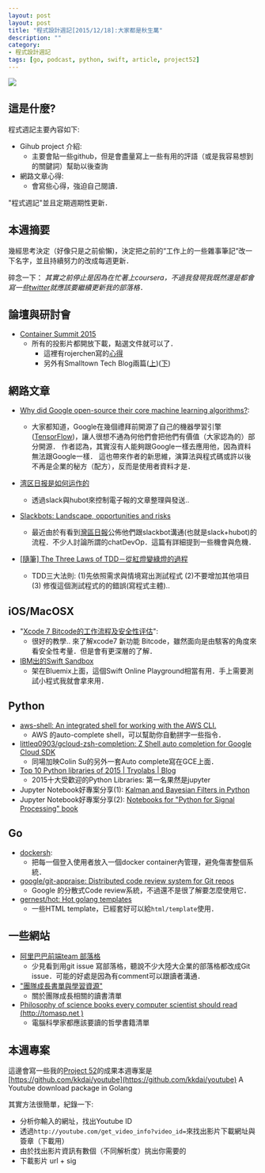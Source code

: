 ```yaml
---
layout: post
layout: post
title: "程式設計週記[2015/12/18]:大家都是秋生萬"
description: ""
category: 
- 程式設計週記
tags: [go, podcast, python, swift, article, project52]
---
```


![](http://nerdreactor.com/wp-content/uploads/2013/12/you-were-the-chosen-one.jpg?394dcb)


## 這是什麼?

程式週記主要內容如下:

- Gihub project 介紹:
	- 主要會貼一些github，但是會盡量寫上一些有用的評語（或是我容易想到的關鍵詞）幫助以後查詢
- 網路文章心得:
	- 會寫些心得，強迫自己閱讀．

"程式週記"並且定期週期性更新．

## 本週摘要

幾經思考決定（好像只是之前偷懶)，決定把之前的“工作上的一些雜事筆記“改一下名字，並且持續努力的改成每週更新．

碎念一下：  *其實之前停止是因為在忙著上coursera，不過我發現我既然還是都會寫一些[twitter](https://twitter.com/Evan_Lin)就應該要繼續更新我的部落格．*

## 論壇與研討會

- [Container Summit 2015](http://containersummit.ithome.com.tw/)
	- 所有的投影片都開放下載，點選文件就可以了．
		- 這裡有rojerchen寫的[心得](http://rojerchen.blogspot.tw/2015/12/container-summit-2015.html)
		- 另外有Smalltown Tech Blog兩篇([上](http://smalltowntechblog.com/2015/12/10/ithome-container-summit-day-1/))([下](http://smalltowntechblog.com/2015/12/11/ithome-container-summit-day-2/))

##  網路文章

- [Why did Google open-source their core machine learning algorithms?](http://www.crowdflower.com/blog/why-did-google-open-source-their-core-machine-learning-algorithms):
	-  大家都知道，Google在幾個禮拜前開源了自己的機器學習引擎([TensorFlow](https://github.com/tensorflow/tensorflow))，讓人很想不通為何他們會把他們有價值（大家認為的）部分開源． 作者認為，其實沒有人能夠跟Google一樣去應用他，因為資料無法跟Google一樣． 這也帶來作者的新思維，演算法與程式碼或許以後不再是企業的秘方（配方），反而是使用者資料才是．
- [湾区日报是如何运作的](http://bit.ly/1IRrAZK)
	- 透過slack與hubot來控制電子報的文章整理與發送..

-  [Slackbots: Landscape, opportunities and risks](https://medium.com/point-nine-news/slackbots-9144feee6f6#.z1k17ax3y)
	-  最近由於有看到[灣區日報](https://wanqu.co/)公佈他們跟slackbot溝通(也就是slack+hubot)的流程．不少人討論所謂的chatDevOp．這篇有詳細提到一些機會與危機．
-  [[隨筆] The Three Laws of TDD－從紅燈變綠燈的過程](https://www.dotblogs.com.tw/hatelove/2015/12/14/explanation-the-three-laws-of-tdd)
	-  TDD三大法則: (1)先依照需求與情境寫出測試程式 (2)不要增加其他項目 (3) 修復這個測試程式的的錯誤(寫程式主體)..

## iOS/MacOSX

- "[Xcode 7 Bitcode的工作流程及安全性评估](http://www.freebuf.com/articles/others-articles/89806.html)":
	- 很好的教學.. 來了解xcode7 新功能 Bitcode，雖然面向是由駭客的角度來看安全性考量．但是會有更深層的了解．
- [IBM出的Swift Sandbox](http://swiftlang.ng.bluemix.net/?cm_mmc=developerWorks-_-dWdevcenter-_-swift-_-lp#/repl)
	- 架在Bluemix上面，這個Swift Online Playground相當有用．手上需要測試小程式我就會拿來用．

##  Python

- [aws-shell: An integrated shell for working with the AWS CLI.](https://github.com/awslabs/aws-shell)
	- AWS 的auto-complete shell，可以幫助你自動拼字一些指令．
- [littleq0903/gcloud-zsh-completion: Z Shell auto completion for Google Cloud SDK](https://github.com/littleq0903/gcloud-zsh-completion)
	- 同場加映Colin Su的另外一套Auto complete寫在GCE上面．
- [Top 10 Python libraries of 2015 | Tryolabs | Blog](http://blog.tryolabs.com/2015/12/15/top-10-python-libraries-of-2015/)
	- 2015十大受歡迎的Python Libraries: 第一名果然是jupyter
- Jupyter Notebook好專案分享(1): [Kalman and Bayesian Filters in Python](http://bit.ly/1NvZSyC )
- Jupyter Notebook好專案分享(2): [Notebooks for "Python for Signal Processing" book](http://bit.ly/1Nw02Wx)   

##  Go

- [dockersh](https://github.com/Yelp/dockersh):
	- 把每一個登入使用者放入一個docker container內管理，避免傷害整個系統．
- [google/git-appraise: Distributed code review system for Git repos](https://github.com/google/git-appraise)
	- Google 的分散式Code review系統，不過還不是很了解要怎麼使用它．
- [gernest/hot: Hot golang templates](https://github.com/gernest/hot)
	- 一些HTML template，已經套好可以給`html/template`使用．

## 一些網站

- [阿里巴巴前端team 部落格](https://github.com/amfe/article) 
	- 少見看到用git issue 寫部落格，聽說不少大陸大企業的部落格都改成Git issue．可能的好處是因為有comment可以跟讀者溝通．
- ["團隊成長書單與學習資源"](http://bit.ly/1m0gqHz)
	- 關於團隊成長相關的讀書清單
- [Philosophy of science books every computer scientist should read (http://tomasp.net )](http://tomasp.net/blog/2015/reading-list/)
	- 電腦科學家都應該要讀的哲學書籍清單 


## 本週專案

這邊會寫一些我的[Project 52](https://github.com/kkdai/project52)的成果本週專案是[https://github.com/kkdai/youtube](https://github.com/kkdai/youtube) A Youtube download package in Golang

其實方法很簡單，紀錄一下:

- 分析你輸入的網址，找出Youtube ID
- 透過`http://youtube.com/get_video_info?video_id=`來找出影片下載網址與簽章（下載用）
- 由於找出影片資訊有數個（不同解析度）挑出你需要的
- 下載影片 url +  sig
